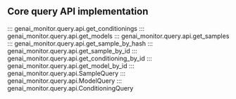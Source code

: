 ## Core query API implementation
::: genai_monitor.query.api.get_conditionings
::: genai_monitor.query.api.get_models
::: genai_monitor.query.api.get_samples
::: genai_monitor.query.api.get_sample_by_hash
::: genai_monitor.query.api.get_sample_by_id
::: genai_monitor.query.api.get_conditioning_by_id
::: genai_monitor.query.api.get_model_by_id
::: genai_monitor.query.api.SampleQuery
::: genai_monitor.query.api.ModelQuery
::: genai_monitor.query.api.ConditioningQuery
